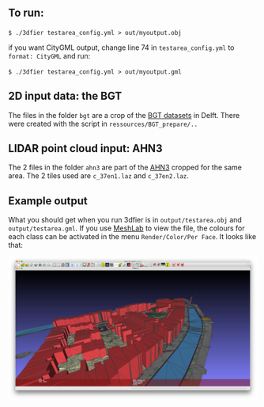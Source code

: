 
## To run:

`$ ./3dfier testarea_config.yml > out/myoutput.obj`

if you want CityGML output, change line 74 in `testarea_config.yml` to `format: CityGML` and run:

`$ ./3dfier testarea_config.yml > out/myoutput.gml`


## 2D input data: the BGT

The files in the folder `bgt` are a crop of the [BGT datasets](http://www.kadaster.nl/web/Themas/Registraties/BGT.htm) in Delft. There were created with the script in `ressources/BGT_prepare/..` 

## LIDAR point cloud input: AHN3

The 2 files in the folder `ahn3` are part of the [AHN3](https://www.pdok.nl/nl/ahn3-downloads) cropped for the same area. The 2 tiles used are `c_37en1.laz` and `c_37en2.laz`.

## Example output 

What you should get when you run 3dfier is in `output/testarea.obj` and `output/testarea.gml`.
If you use [MeshLab](http://meshlab.sourceforge.net) to view the file, the colours for each class can be activated in the menu `Render/Color/Per Face`. It looks like that:

![](output/testarea.png)
